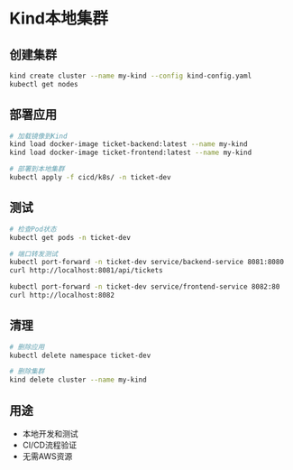 # Kind本地集群

## 创建集群
```bash
kind create cluster --name my-kind --config kind-config.yaml
kubectl get nodes
```

## 部署应用
```bash
# 加载镜像到Kind
kind load docker-image ticket-backend:latest --name my-kind
kind load docker-image ticket-frontend:latest --name my-kind

# 部署到本地集群
kubectl apply -f cicd/k8s/ -n ticket-dev
```

## 测试
```bash
# 检查Pod状态
kubectl get pods -n ticket-dev

# 端口转发测试
kubectl port-forward -n ticket-dev service/backend-service 8081:8080
curl http://localhost:8081/api/tickets

kubectl port-forward -n ticket-dev service/frontend-service 8082:80
curl http://localhost:8082
```

## 清理
```bash
# 删除应用
kubectl delete namespace ticket-dev

# 删除集群
kind delete cluster --name my-kind
```

## 用途
- 本地开发和测试
- CI/CD流程验证
- 无需AWS资源